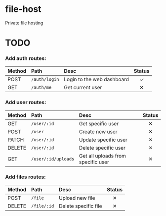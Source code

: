 # file-host
Private file hosting

# TODO
### **Add auth routes:**
| Method | Path          | Desc                       | Status |
| :-     | :-            | :-                         | :-:    |
| POST   | `/auth/login` | Login to the web dashboard | ✓      |
| GET    | `/auth/me`    | Get current user           | ✕      |

### **Add user routes:**
| Method | Path                | Desc                               | Status |
| :-     | :-                  | :-                                 | :-:    |
| GET    | `/user/:id`         | Get specific user                  | ✕      |
| POST   | `/user`             | Create new user                    | ✕      |
| PATCH  | `/user/:id`         | Update specific user               | ✕      |
| DELETE | `/user/:id`         | Delete specific user               | ✕      |
| GET    | `/user/:id/uploads` | Get all uploads from specific user | ✕      |

### **Add files routes:**
| Method | Path        | Desc                 | Status |
| :-     | :-          | :-                   | :-:    |
| POST   | `/file`     | Upload new file      | ✕      |
| DELETE | `/file/:id` | Delete specific file | ✕      |
